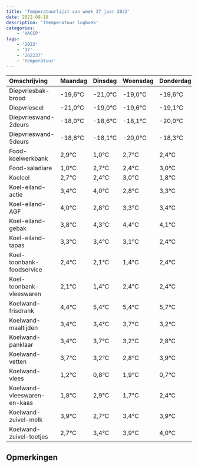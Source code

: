 ```yaml
---
title: 'Temperatuurlijst van week 37 jaar 2022'
date: 2022-09-18
description: 'Themperatuur logboek'
categories:
    - 'HACCP'
tags:
    - '2022'
    - '37'
    - '202237'
    - 'temperatuur'
---
```

|Omschrijving|Maandag|Dinsdag|Woensdag|Donderdag|Vrijdag|Zaterdag|Zondag|
|:---|:---|:---|:---|:---|:---|:---|:---|
|Diepvriesbak-brood|-19,6°C|-21,0°C|-19,0°C|-19,6°C|-19,1°C|-21,0°C|-19,3°C|
|Diepvriescel|-21,0°C|-19,0°C|-19,6°C|-19,1°C|-21,0°C|-19,3°C|-19,6°C|
|Diepvrieswand-2deurs|-18,0°C|-18,6°C|-18,1°C|-20,0°C|-18,3°C|-18,6°C|-18,0°C|
|Diepvrieswand-5deurs|-18,6°C|-18,1°C|-20,0°C|-18,3°C|-18,6°C|-18,0°C|-19,2°C|
|Food-koelwerkbank|2,9°C|1,0°C|2,7°C|2,4°C|3,0°C|1,8°C|2,3°C|
|Food-saladiare|1,0°C|2,7°C|2,4°C|3,0°C|1,8°C|2,3°C|2,4°C|
|Koelcel|2,7°C|2,4°C|3,0°C|1,8°C|2,3°C|2,4°C|2,1°C|
|Koel-eiland-actie|3,4°C|4,0°C|2,8°C|3,3°C|3,4°C|3,1°C|2,4°C|
|Koel-eiland-AGF|4,0°C|2,8°C|3,3°C|3,4°C|3,1°C|2,4°C|3,4°C|
|Koel-eiland-gebak|3,8°C|4,3°C|4,4°C|4,1°C|3,4°C|4,4°C|4,4°C|
|Koel-eiland-tapas|3,3°C|3,4°C|3,1°C|2,4°C|3,4°C|3,4°C|3,7°C|
|Koel-toonbank-foodservice|2,4°C|2,1°C|1,4°C|2,4°C|2,4°C|2,7°C|2,2°C|
|Koel-toonbank-vleeswaren|2,1°C|1,4°C|2,4°C|2,4°C|2,7°C|2,2°C|1,8°C|
|Koelwand-frisdrank|4,4°C|5,4°C|5,4°C|5,7°C|5,2°C|4,8°C|5,9°C|
|Koelwand-maaltijden|3,4°C|3,4°C|3,7°C|3,2°C|2,8°C|3,9°C|2,7°C|
|Koelwand-panklaar|3,4°C|3,7°C|3,2°C|2,8°C|3,9°C|2,7°C|3,4°C|
|Koelwand-vetten|3,7°C|3,2°C|2,8°C|3,9°C|2,7°C|3,4°C|3,9°C|
|Koelwand-vlees|1,2°C|0,8°C|1,9°C|0,7°C|1,4°C|1,9°C|2,0°C|
|Koelwand-vleeswaren-en-kaas|1,8°C|2,9°C|1,7°C|2,4°C|2,9°C|3,0°C|3,0°C|
|Koelwand-zuivel-melk|3,9°C|2,7°C|3,4°C|3,9°C|4,0°C|4,0°C|3,8°C|
|Koelwand-zuivel-toetjes|2,7°C|3,4°C|3,9°C|4,0°C|4,0°C|3,8°C|3,9°C|

## Opmerkingen


